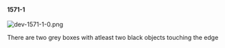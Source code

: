 #### 1571-1
![dev-1571-1-0.png](https://github.com/lil-lab/nlvr/raw/master/nlvr/dev/images/3/dev-1571-1-0.png "dev-1571-1-0.png")

There are two grey boxes with atleast two black objects touching the edge